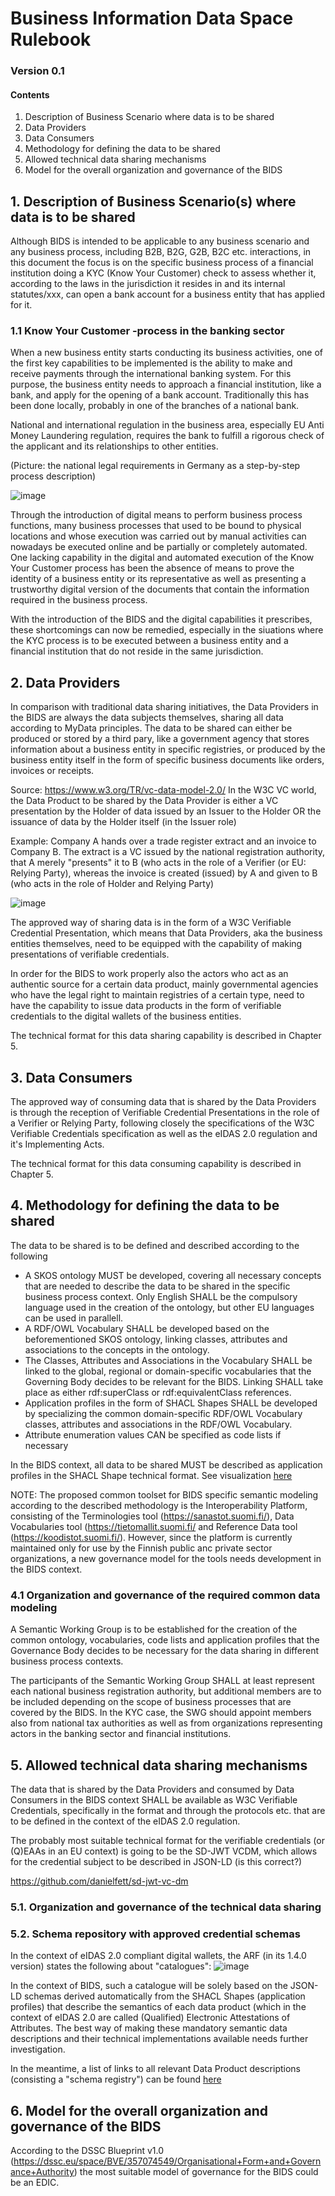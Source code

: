 # Business Information Data Space Rulebook
### Version 0.1

#### Contents

1. Description of Business Scenario where data is to be shared
2. Data Providers
3. Data Consumers
4. Methodology for defining the data to be shared
5. Allowed technical data sharing mechanisms
6. Model for the overall organization and governance of the BIDS

## 1. Description of Business Scenario(s) where data is to be shared
Although BIDS is intended to be applicable to any business scenario and any business process, including B2B, B2G, G2B, B2C etc. interactions, in this document the focus is on the specific business process of a financial institution doing a KYC (Know Your Customer) check to assess whether it, according to the laws in the jurisdiction it resides in and its internal statutes/xxx, can open a bank account for a business entity that has applied for it.

### 1.1 Know Your Customer -process in the banking sector

When a new business entity starts conducting its business activities, one of the first key capabilities to be implemented is the ability to make and receive payments through the international banking system. For this purpose, the business entity needs to approach a financial institution, like a bank, and apply for the opening of a bank account. Traditionally this has been done locally, probably in one of the branches of a national bank. 

National and international regulation in the business area, especially EU Anti Money Laundering regulation, requires the bank to fulfill a rigorous check of the applicant and its relationships to other entities. 

(Picture: the national legal requirements in Germany as a step-by-step process description)  

![image](https://github.com/EU-Business-Information-Data-Space/BIDS-Rulebook/assets/16665070/ec53a653-a613-4cf1-90cc-b83b2f432800)

Through the introduction of digital means to perform business process functions, many business processes that used to be bound to physical locations and whose execution was carried out by manual activities can nowadays be executed online and be partially or completely automated. One lacking capability in the digital and automated execution of the Know Your Customer process has been the absence of means to prove the identity of a business entity or its representative as well as presenting a trustworthy digital version of the documents that contain the information required in the business process.

With the introduction of the BIDS and the digital capabilities it prescribes, these shortcomings can now be remedied, especially in the siuations where the KYC process is to be executed between a business entity and a financial institution that do not reside in the same jurisdiction.

## 2. Data Providers
In comparison with traditional data sharing initiatives, the Data Providers in the BIDS are always the data subjects themselves, sharing all data according to MyData principles. The data to be shared can either be produced or stored by a third pary, like a government agency that stores information about a business entity in specific registries, or produced by the business entity itself in the form of specific business documents like orders, invoices or receipts.

Source: https://www.w3.org/TR/vc-data-model-2.0/
In the W3C VC world, the Data Product to be shared by the Data Provider is either a VC presentation by the Holder of data issued by an Issuer to the Holder OR the issuance of data by the Holder itself (in the Issuer role)

Example: Company A hands over a trade register extract and an invoice to Company B. The extract is a VC issued by the national registration authority, that A merely "presents" it to B (who acts in the role of a Verifier (or EU: Relying Party), whereas the invoice is created (issued) by A and given to B (who acts in the role of Holder and Relying Party)

![image](https://github.com/EU-Business-Information-Data-Space/BIDS-Rulebook/assets/16665070/add182f0-830e-48e0-b0a3-ce9ab10f74c8)

The approved way of sharing data is in the form of a W3C Verifiable Credential Presentation, which means that Data Providers, aka the business entities themselves, need to be equipped with the capability of making presentations of verifiable credentials.

In order for the BIDS to work properly also the actors who act as an authentic source for a certain data product, mainly governmental agencies who have the legal right to maintain registries of a certain type, need to have the capability to issue data products in the form of verifiable credentials to the digital wallets of the business entities.

The technical format for this data sharing capability is described in Chapter 5.

## 3. Data Consumers
The approved way of consuming data that is shared by the Data Providers is through the reception of Verifiable Credential Presentations in the role of a Verifier or Relying Party, following closely the specifications of the W3C Verifiable Credentials specification as well as the eIDAS 2.0 regulation and it's Implementing Acts.

The technical format for this data consuming capability is described in Chapter 5.

## 4. Methodology for defining the data to be shared
The data to be shared is to be defined and described according to the following

- A SKOS ontology MUST be developed, covering all necessary concepts that are needed to describe the data to be shared in the specific business process context. Only English SHALL be the compulsory language used in the creation of the ontology, but other EU languages can be used in parallell.
- A RDF/OWL Vocabulary SHALL be developed based on the beforementioned SKOS ontology, linking classes, attributes and associations to the concepts in the ontology.
- The Classes, Attributes and Associations in the Vocabulary SHALL be linked to the global, regional or domain-specific vocabularies that the Governing Body decides to be relevant for the BIDS. Linking SHALL take place as either rdf:superClass or rdf:equivalentClass references.
- Application profiles in the form of SHACL Shapes SHALL be developed by specializing the common domain-specific RDF/OWL Vocabulary classes, attributes and associations in the RDF/OWL Vocabulary.
- Attribute enumeration values CAN be specified as code lists if necessary

In the BIDS context, all data to be shared MUST be described as application profiles in the SHACL Shape technical format. See visualization [here](semantic-technical-modeling.md)

NOTE: The proposed common toolset for BIDS specific semantic modeling according to the described methodology is the Interoperability Platform, consisting of the Terminologies tool (https://sanastot.suomi.fi/), Data Vocabularies tool (https://tietomallit.suomi.fi/ and Reference Data tool (https://koodistot.suomi.fi/). However, since the platform is currently maintained only for use by the Finnish public anc private sector organizations, a new governance model for the tools needs development in the BIDS context.

### 4.1 Organization and governance of the required common data modeling
A Semantic Working Group is to be established for the creation of the common ontology, vocabularies, code lists and application profiles that the Governance Body decides to be necessary for the data sharing in different business process contexts.

The participants of the Semantic Working Group SHALL at least represent each national business registration authority, but additional members are to be included depending on the scope of business processes that are covered by the BIDS. In the KYC case, the SWG should appoint members also from national tax authorities as well as from organizations representing actors in the banking sector and financial institutions.  

## 5. Allowed technical data sharing mechanisms
The data that is shared by the Data Providers and consumed by Data Consumers in the BIDS context SHALL be available as W3C Verifiable Credentials, specifically in the format and through the protocols etc. that are to be defined in the context of the eIDAS 2.0 regulation.

The probably most suitable technical format for the verifiable credentials (or (Q)EAAs in an EU context) is going to be the SD-JWT VCDM, which allows for the credential subject to be described in JSON-LD (is this correct?)

https://github.com/danielfett/sd-jwt-vc-dm
 
### 5.1. Organization and governance of the technical data sharing

### 5.2. Schema repository with approved credential schemas
In the context of eIDAS 2.0 compliant digital wallets, the ARF (in its 1.4.0 version) states the following about "catalogues":
![image](https://github.com/EU-Business-Information-Data-Space/BIDS-Rulebook/assets/16665070/0aa5f5dc-eb98-4d8c-a83c-7686f5fce2a5)

In the context of BIDS, such a catalogue will be solely based on the JSON-LD schemas derived automatically from the SHACL Shapes (application profiles) that describe the semantics of each data product (which in the context of eIDAS 2.0 are called (Qualified) Electronic Attestations of Attributes. The best way of making these mandatory semantic data descriptions and their technical implementations available needs further investigation.  

In the meantime, a list of links to all relevant Data Product descriptions (consisting a "schema registry") can be found [here](credential-schemas.md)

## 6. Model for the overall organization and governance of the BIDS
According to the DSSC Blueprint v1.0 (https://dssc.eu/space/BVE/357074549/Organisational+Form+and+Governance+Authority) the most suitable model of governance for the BIDS could be an EDIC.

